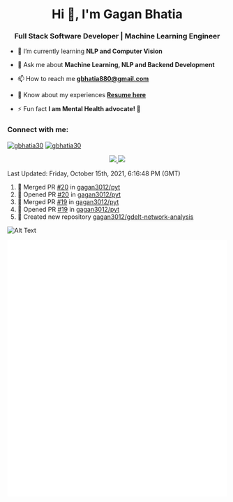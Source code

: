 <h1 align="center">Hi 👋, I'm Gagan Bhatia</h1>
<h3 align="center">Full Stack Software Developer | Machine Learning Engineer</h3>

- 🌱 I’m currently learning **NLP and Computer Vision**

- 💬 Ask me about **Machine Learning, NLP and Backend Development**

- 📫 How to reach me **gbhatia880@gmail.com**

- 📄 Know about my experiences [**Resume here**](https://drive.google.com/file/d/1VebQQLX8_SjgyhgccZByyDmtsXevF4Zf/view?usp=sharing)

- ⚡ Fun fact **I am Mental Health advocate! 🧠**

<h3 align="left">Connect with me:</h3>
<p align="left">
<a href="https://twitter.com/gbhatia30" target="blank"><img align="center" src="https://cdn.jsdelivr.net/npm/simple-icons@3.0.1/icons/twitter.svg" alt="gbhatia30" height="30" width="40" /></a>
<a href="https://linkedin.com/in/gbhatia30" target="blank"><img align="center" src="https://cdn.jsdelivr.net/npm/simple-icons@3.0.1/icons/linkedin.svg" alt="gbhatia30" height="30" width="40" /></a>
</p>

<p align="center">
<a href="https://github-readme-stats.vercel.app/api?username=gagan3012&count_private=true&show_icons=true&include_all_commits=false&hide_border=true&hide_title=true">
  <img width="48%"  src="https://github-readme-stats.vercel.app/api?username=gagan3012&count_private=true&show_icons=true&include_all_commits=false&hide_border=true&hide_title=true" />
</a>
<a href="https://github-readme-streak-stats.herokuapp.com/?user=gagan3012&hide_border=true">
  <img width="48%"  src="https://github-readme-streak-stats.herokuapp.com/?user=gagan3012&hide_border=true" />
</a>
</p>

<!--RECENT_ACTIVITY:last_update-->
Last Updated: Friday, October 15th, 2021, 6:16:48 PM (GMT)
<!--RECENT_ACTIVITY:last_update_end-->
<!--RECENT_ACTIVITY:start-->

1. 🎉 Merged PR [#20](https://github.com/gagan3012/pyt/pull/20) in [gagan3012/pyt](https://github.com/gagan3012/pyt)
2. 💪 Opened PR [#20](https://github.com/gagan3012/pyt/pull/20) in [gagan3012/pyt](https://github.com/gagan3012/pyt)
3. 🎉 Merged PR [#19](https://github.com/gagan3012/pyt/pull/19) in [gagan3012/pyt](https://github.com/gagan3012/pyt)
4. 💪 Opened PR [#19](https://github.com/gagan3012/pyt/pull/19) in [gagan3012/pyt](https://github.com/gagan3012/pyt)
5. 📔 Created new repository [gagan3012/gdelt-network-analysis](https://github.com/gagan3012/gdelt-network-analysis)
<!--RECENT_ACTIVITY:end-->

![Alt Text](https://github.com/gagan3012/gagan3012/blob/output/github-contribution-grid-snake.gif)

![Metrics](https://github.com/gagan3012/gagan3012/blob/main/github-metrics.svg)



